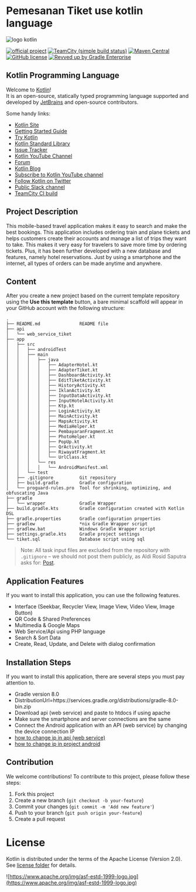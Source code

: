 # Pemesanan Tiket use kotlin language

![logo kotlin](https://kotlinlang.org/docs/images/kotlin-logo.png)

[![official project](https://jb.gg/badges/official.svg)](https://confluence.jetbrains.com/display/ALL/JetBrains+on+GitHub)
[![TeamCity (simple build status)](https://img.shields.io/teamcity/http/teamcity.jetbrains.com/s/Kotlin_KotlinPublic_Compiler.svg)](https://teamcity.jetbrains.com/buildConfiguration/Kotlin_KotlinPublic_Compiler?branch=%3Cdefault%3E&buildTypeTab=overview&mode=builds)
[![Maven Central](https://img.shields.io/maven-central/v/org.jetbrains.kotlin/kotlin-maven-plugin.svg)](https://search.maven.org/#search%7Cga%7C1%7Cg%3A%22org.jetbrains.kotlin%22)
[![GitHub license](https://img.shields.io/badge/license-Apache%20License%202.0-blue.svg?style=flat)](https://www.apache.org/licenses/LICENSE-2.0)
[![Revved up by Gradle Enterprise](https://img.shields.io/badge/Revved%20up%20by-Gradle%20Enterprise-06A0CE?logo=Gradle&labelColor=02303A)](https://ge.jetbrains.com/scans?search.rootProjectNames=Kotlin)

## Kotlin Programming Language

Welcome to [Kotlin](https://kotlinlang.org/)!   
It is an open-source, statically typed programming language supported and developed by [JetBrains](https://www.jetbrains.com/) and open-source contributors.

Some handy links:

 * [Kotlin Site](https://kotlinlang.org/)
 * [Getting Started Guide](https://kotlinlang.org/docs/tutorials/getting-started.html)
 * [Try Kotlin](https://play.kotlinlang.org/)
 * [Kotlin Standard Library](https://kotlinlang.org/api/latest/jvm/stdlib/index.html)
 * [Issue Tracker](https://youtrack.jetbrains.com/issues/KT)
 * [Kotlin YouTube Channel](https://www.youtube.com/channel/UCP7uiEZIqci43m22KDl0sNw)
 * [Forum](https://discuss.kotlinlang.org/)
 * [Kotlin Blog](https://blog.jetbrains.com/kotlin/)
 * [Subscribe to Kotlin YouTube channel](https://www.youtube.com/channel/UCP7uiEZIqci43m22KDl0sNw)
 * [Follow Kotlin on Twitter](https://twitter.com/kotlin)
 * [Public Slack channel](https://slack.kotlinlang.org/)
 * [TeamCity CI build](https://teamcity.jetbrains.com/project.html?tab=projectOverview&projectId=Kotlin)

## Project Description

This mobile-based travel application makes it easy to search and make the best bookings. This application includes ordering train and plane tickets and helps customers create their accounts and manage a list of trips they want to take. This makes it very easy for travelers to save more time by ordering tickets. Plus, it has been further developed with a new database and features, namely hotel reservations. Just by using a smartphone and the internet, all types of orders can be made anytime and anywhere.

## Content

After you create a new project based on the current template repository using the **Use this template** button, a bare minimal scaffold will appear in your GitHub account with the following structure:

```
.
├── README.md               README file
├── api
│   └── web_service_tiket
├── app
│   ├── src
│   │   ├── androidTest
│   │   ├── main
│   │   │   ├── java
│   │   │   │   ├── AdapterHotel.kt
│   │   │   │   ├── AdapterTiket.kt
│   │   │   │   ├── DashboardActivity.kt
│   │   │   │   ├── EditTiketActivity.kt
│   │   │   │   ├── HistoryActivity.kt
│   │   │   │   ├── IklanActivity.kt
│   │   │   │   ├── InputDataActivity.kt
│   │   │   │   ├── InputHotelActivity.kt
│   │   │   │   ├── Ktp.kt
│   │   │   │   ├── LoginActivity.kt
│   │   │   │   ├── MainActivity.kt
│   │   │   │   ├── MapsActivity.kt
│   │   │   │   ├── MediaHelper.kt
│   │   │   │   ├── PembayaranFragment.kt
│   │   │   │   ├── PhotoHelper.kt
│   │   │   │   ├── PopUp.kt
│   │   │   │   ├── QrActivity.kt
│   │   │   │   ├── RiwayatFragment.kt
│   │   │   │   └── UrlClass.kt
│   │   │   └── res
│   │   │   │   └── AndroidManifest.xml
│   │   └── test
│   ├── .gitignore          Git repository
│   ├── build.gradle        Gradle configuration
│   └── proguard-rules.pro  Tool for shrinking, optimizing, and obfuscating Java
├── gradle
│   └── wrapper             Gradle Wrapper
├── build.gradle.kts        Gradle configuration created with Kotlin DSL
├── gradle.properties       Gradle configuration properties
├── gradlew                 *nix Gradle Wrapper script
├── gradlew.bat             Windows Gradle Wrapper script
├── settings.gradle.kts     Gradle project settings
└── tiket.sql               Database script using sql
```

> Note: All task input files are excluded from the repository with `.gitignore` – we should not post them publicly, as Aldi Rosid Saputra asks for: [Post](https://instagram.com/mr.aldirs?igshid=OGQ5ZDc2ODk2ZA==).

## Application Features

If you want to install this application, you can use the following features.

- Interface (Seekbar, Recycler View, Image View, Video View, Image Button)
- QR Code & Shared Preferences
- Multimedia & Google Maps
- Web Service/Api using PHP language
- Search & Sort Data
- Create, Read, Update, and Delete with dialog confirmation

## Installation Steps

If you want to install this application, there are several steps you must pay attention to.

- Gradle version 8.0
- DistributionUrl=https\://services.gradle.org/distributions/gradle-8.0-bin.zip
- Download api (web service) and paste to htdocs if using apache
- Make sure the smartphone and server connections are the same
- Connect the Android application with an API (web service) by changing the device connection IP
- [how to change ip in api (web service)](http://www.aldi.com)
- [how to change ip in project android](http://www.aldi.com)

## Contribution

We welcome contributions! To contribute to this project, please follow these steps:

1. Fork this project
2. Create a new branch (`git checkout -b your-feature`)
3. Commit your changes (`git commit -m 'Add new feature'`)
4. Push to your branch (`git push origin your-feature`)
5. Create a pull request

# License
Kotlin is distributed under the terms of the Apache License (Version 2.0). See [license folder](license/README.md) for details.

![https://www.apache.org/img/asf-estd-1999-logo.jpg](https://www.apache.org/img/asf-estd-1999-logo.jpg)
